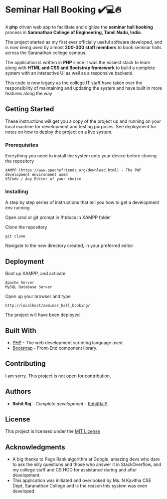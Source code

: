 # Seminar Hall Booking ✔️💻🔥

A **php** driven web app to facilitate and digitize the **seminar hall booking** process in **Saranathan College of Engineering, Tamil Nadu, India**.

The project started as my first ever officially useful software developed, and is now being used by almost **200-300 staff members** to book seminar halls across the Saranathan college campus.

The application is written in **PHP** since it was the easiest stack to learn along with **HTML and CSS and Bootstrap framework** to build a complete system with an interactive UI as well as a responsive backend.

This code is now legacy as the college IT staff have taken over the responsibility of maintaining and updating the system and have built in more features along the way

## Getting Started

These instructions will get you a copy of the project up and running on your local machine for development and testing purposes. See deployment for notes on how to deploy the project on a live system.

### Prerequisites

Everything you need to install the system onto your device before cloning the repository

```
XAMPP (https://www.apachefriends.org/download.html) - The PHP development environment used
VSCode / Any Editor of your choice
```

### Installing

A step by step series of instructions that tell you how to get a development env running

Open cmd or git prompt in /htdocs in XAMPP folder

Clone the repository
```
git clone
```

Navigate to the new directory created, in your preferred editor

## Deployment

Boot up XAMPP, and activate
```
Apache Server
MySQL Database Server
```

Open up your browser and type
```
http://localhost/seminar_hall_booking/
```
The project will have been deployed

## Built With

* [PHP](https://www.php.net) - The web development scripting language used
* [Bootstrap](https://getbootstrap.com) - Front-End component library.

## Contributing

I am sorry. This project is not open for contribution.

## Authors

* **Rohit Raj** - *Complete development* - [RohitRajP](https://github.com/RohitRajP)

## License

This project is licensed under the [MIT License](https://opensource.org/licenses/MIT)

## Acknowledgments

* A big thanks to Page Rank algorithm at Google, amazing devs who dare to ask the silly questions and those who answer it in StackOverflow, and my college staff and CS HOD for assistance during and after development.
* This application was initiated and overlooked by Ms. N Kavitha CSE Dept, Saranathan College and is the reason this system was even developed 
